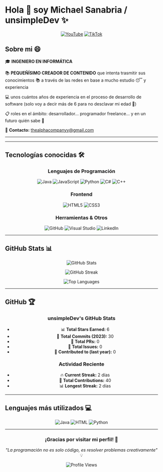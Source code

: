 # Hola 👋 soy Michael Sanabria / unsimpleDev ✨

<div align="center">
  
[![YouTube](https://img.shields.io/badge/YouTube-FF0000?style=for-the-badge&logo=youtube&logoColor=white)](https://youtube.com/@TheAlphacompanny)
[![TikTok](https://img.shields.io/badge/TikTok-000000?style=for-the-badge&logo=tiktok&logoColor=white)](https://tiktok.com/@the.alpha.code0)

</div>

## Sobre mi 😄

🎓 **INGENIERO EN INFORMÁTICA**

📚 **PEQUEÑÍSIMO CREADOR DE CONTENIDO** que intenta trasmitir sus conocimientos 📚 a través de las redes en base a mucho estudio 😴 y experiencia

💻 unos cuántos años de experiencia en el proceso de desarrollo de software (solo voy a decir más de 6 para no desclavar mi edad 🤣)

📋 roles en el ámbito: desarrollador... programador freelance... y en un futuro quién sabe 🤔

📧 **Contacto:** thealphacompanyy@gmail.com

---


</div>

---

## Tecnologías conocidas 🛠️

<div align="center">

### Lenguajes de Programación
![Java](https://img.shields.io/badge/Java-ED8B00?style=for-the-badge&logo=java&logoColor=white)
![JavaScript](https://img.shields.io/badge/JavaScript-F7DF1E?style=for-the-badge&logo=javascript&logoColor=black)
![Python](https://img.shields.io/badge/Python-3776AB?style=for-the-badge&logo=python&logoColor=white)
![C#](https://img.shields.io/badge/C%23-239120?style=for-the-badge&logo=c-sharp&logoColor=white)
![C++](https://img.shields.io/badge/C++-00599C?style=for-the-badge&logo=c%2B%2B&logoColor=white)

### Frontend
![HTML5](https://img.shields.io/badge/HTML5-E34F26?style=for-the-badge&logo=html5&logoColor=white)
![CSS3](https://img.shields.io/badge/CSS3-1572B6?style=for-the-badge&logo=css3&logoColor=white)

### Herramientas & Otros

![GitHub](https://img.shields.io/badge/GitHub-100000?style=for-the-badge&logo=github&logoColor=white)
![Visual Studio](https://img.shields.io/badge/Visual%20Studio-5C2D91?style=for-the-badge&logo=visual-studio&logoColor=white)
![LinkedIn](https://img.shields.io/badge/LinkedIn-0077B5?style=for-the-badge&logo=linkedin&logoColor=white)


</div>

---

## GitHub Stats 📊

<div align="center">

![GitHub Stats](https://github-readme-stats.vercel.app/api?username=unsimpledev&show_icons=true&theme=dark&hide_border=true&bg_color=0d1117&title_color=f85d7f&icon_color=f8d866&text_color=a7b5c5)

![GitHub Streak](https://github-readme-streak-stats.herokuapp.com/?user=unsimpledev&theme=dark&hide_border=true&background=0d1117&stroke=f85d7f&ring=f85d7f&fire=f8d866&currStreakLabel=f85d7f&sideNums=a7b5c5&currStreakNum=a7b5c5&dates=a7b5c5&sideLabels=a7b5c5)

![Top Languages](https://github-readme-stats.vercel.app/api/top-langs/?username=unsimpledev&layout=compact&theme=dark&hide_border=true&bg_color=0d1117&title_color=f85d7f&text_color=a7b5c5)

</div>

---

## GitHub 🏆

<div align="center">

### unsimpleDev's GitHub Stats
- 📊 **Total Stars Earned:** 6
- 🔄 **Total Commits (2023):** 30
- 📝 **Total PRs:** 0
- 🐛 **Total Issues:** 0
- 👥 **Contributed to (last year):** 0

### Actividad Reciente
- 🔥 **Current Streak:** 2 días
- 📅 **Total Contributions:** 40
- 📊 **Longest Streak:** 2 días

</div>

---

## Lenguajes más utilizados 💻

<div align="center">

![Java](https://img.shields.io/badge/Java-45%25-orange?style=flat-square)
![HTML](https://img.shields.io/badge/HTML-30%25-red?style=flat-square)
![Python](https://img.shields.io/badge/Python-25%25-blue?style=flat-square)


</div>

---

<div align="center">
  
### ¡Gracias por visitar mi perfil! 🚀
*"La programación no es solo código, es resolver problemas creativamente"* 💡

![Profile Views](https://komarev.com/ghpvc/?username=unsimpledev&color=brightgreen&style=flat-square)

</div>
